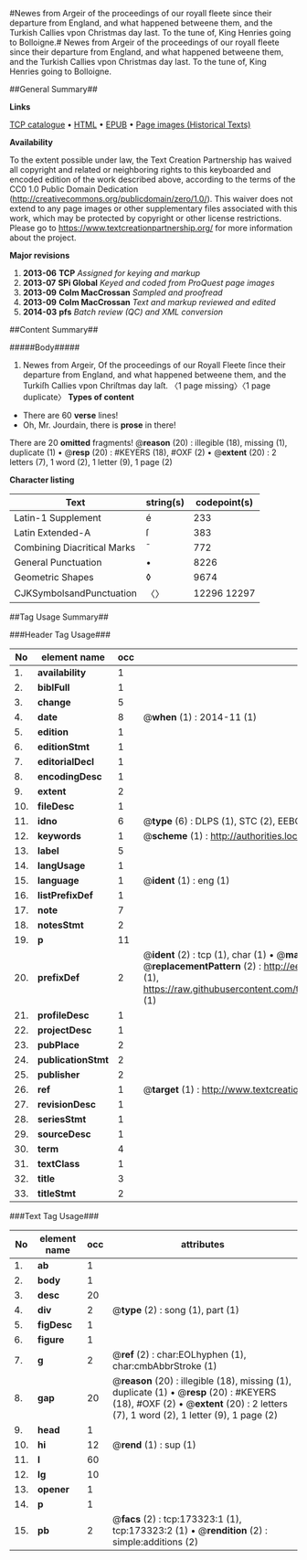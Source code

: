 #Newes from Argeir of the proceedings of our royall fleete since their departure from England, and what happened betweene them, and the Turkish Callies vpon Christmas day last. To the tune of, King Henries going to Bolloigne.#
Newes from Argeir of the proceedings of our royall fleete since their departure from England, and what happened betweene them, and the Turkish Callies vpon Christmas day last. To the tune of, King Henries going to Bolloigne.

##General Summary##

**Links**

[TCP catalogue](http://www.ota.ox.ac.uk/tcp/)  • 
[HTML](http://tei.it.ox.ac.uk/tcp/Texts-HTML/free/A73/A73547.html)  • 
[EPUB](http://tei.it.ox.ac.uk/tcp/Texts-EPUB/free/A73/A73547.epub) • 
[Page images (Historical Texts)](https://historicaltexts.jisc.ac.uk/eebo-99900490e)

**Availability**

To the extent possible under law, the Text Creation Partnership has waived all copyright and related or neighboring rights to this keyboarded and encoded edition of the work described above, according to the terms of the CC0 1.0 Public Domain Dedication (http://creativecommons.org/publicdomain/zero/1.0/). This waiver does not extend to any page images or other supplementary files associated with this work, which may be protected by copyright or other license restrictions. Please go to https://www.textcreationpartnership.org/ for more information about the project.

**Major revisions**

1. __2013-06__ __TCP__ *Assigned for keying and markup*
1. __2013-07__ __SPi Global__ *Keyed and coded from ProQuest page images*
1. __2013-09__ __Colm MacCrossan__ *Sampled and proofread*
1. __2013-09__ __Colm MacCrossan__ *Text and markup reviewed and edited*
1. __2014-03__ __pfs__ *Batch review (QC) and XML conversion*

##Content Summary##

#####Body#####

1. Newes from Argeir, Of the proceedings of our Royall Fleete ſince their departure from England, and what happened betweene them, and the Turkiſh Callies vpon Chriſtmas day laſt.
〈1 page missing〉〈1 page duplicate〉
**Types of content**

  * There are 60 **verse** lines!
  * Oh, Mr. Jourdain, there is **prose** in there!

There are 20 **omitted** fragments! 
 @__reason__ (20) : illegible (18), missing (1), duplicate (1)  •  @__resp__ (20) : #KEYERS (18), #OXF (2)  •  @__extent__ (20) : 2 letters (7), 1 word (2), 1 letter (9), 1 page (2)

**Character listing**


|Text|string(s)|codepoint(s)|
|---|---|---|
|Latin-1 Supplement|é|233|
|Latin Extended-A|ſ|383|
|Combining             Diacritical Marks|̄|772|
|General Punctuation|•|8226|
|Geometric Shapes|◊|9674|
|CJKSymbolsandPunctuation|〈〉|12296 12297|

##Tag Usage Summary##

###Header Tag Usage###

|No|element name|occ|attributes|
|---|---|---|---|
|1.|__availability__|1||
|2.|__biblFull__|1||
|3.|__change__|5||
|4.|__date__|8| @__when__ (1) : 2014-11 (1)|
|5.|__edition__|1||
|6.|__editionStmt__|1||
|7.|__editorialDecl__|1||
|8.|__encodingDesc__|1||
|9.|__extent__|2||
|10.|__fileDesc__|1||
|11.|__idno__|6| @__type__ (6) : DLPS (1), STC (2), EEBO-CITATION (1), PROQUEST (1), VID (1)|
|12.|__keywords__|1| @__scheme__ (1) : http://authorities.loc.gov/ (1)|
|13.|__label__|5||
|14.|__langUsage__|1||
|15.|__language__|1| @__ident__ (1) : eng (1)|
|16.|__listPrefixDef__|1||
|17.|__note__|7||
|18.|__notesStmt__|2||
|19.|__p__|11||
|20.|__prefixDef__|2| @__ident__ (2) : tcp (1), char (1)  •  @__matchPattern__ (2) : ([0-9\-]+):([0-9IVX]+) (1), (.+) (1)  •  @__replacementPattern__ (2) : http://eebo.chadwyck.com/downloadtiff?vid=$1&page=$2 (1), https://raw.githubusercontent.com/textcreationpartnership/Texts/master/tcpchars.xml#$1 (1)|
|21.|__profileDesc__|1||
|22.|__projectDesc__|1||
|23.|__pubPlace__|2||
|24.|__publicationStmt__|2||
|25.|__publisher__|2||
|26.|__ref__|1| @__target__ (1) : http://www.textcreationpartnership.org/docs/. (1)|
|27.|__revisionDesc__|1||
|28.|__seriesStmt__|1||
|29.|__sourceDesc__|1||
|30.|__term__|4||
|31.|__textClass__|1||
|32.|__title__|3||
|33.|__titleStmt__|2||


###Text Tag Usage###

|No|element name|occ|attributes|
|---|---|---|---|
|1.|__ab__|1||
|2.|__body__|1||
|3.|__desc__|20||
|4.|__div__|2| @__type__ (2) : song (1), part (1)|
|5.|__figDesc__|1||
|6.|__figure__|1||
|7.|__g__|2| @__ref__ (2) : char:EOLhyphen (1), char:cmbAbbrStroke (1)|
|8.|__gap__|20| @__reason__ (20) : illegible (18), missing (1), duplicate (1)  •  @__resp__ (20) : #KEYERS (18), #OXF (2)  •  @__extent__ (20) : 2 letters (7), 1 word (2), 1 letter (9), 1 page (2)|
|9.|__head__|1||
|10.|__hi__|12| @__rend__ (1) : sup (1)|
|11.|__l__|60||
|12.|__lg__|10||
|13.|__opener__|1||
|14.|__p__|1||
|15.|__pb__|2| @__facs__ (2) : tcp:173323:1 (1), tcp:173323:2 (1)  •  @__rendition__ (2) : simple:additions (2)|

